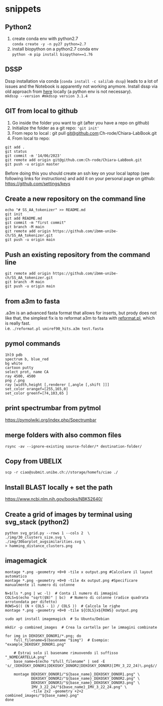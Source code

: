 # snippets


## Python2 
1. create conda env with python2.7  
   `conda create -y -n py27 python=2.7`
2. install biopython on a python2.7 conda env  
`python -m pip install biopython==1.76`

## DSSP
Dssp installation via conda (`conda install -c salilab dssp`) leads to a lot of issues and the Notebook is apparently not working anymore.
Install dssp via old approach from [here](https://github.com/cmbi/dssp) locally (a python env is not necessary).  
`mkdssp --version #mkdssp version 3.1.4`

## GIT from local to github
1. Go inside the folder you want to git (after you have a repo on github)
2. Initialize the folder as a git repo: ```'git init'```
3. From repo to local : git pull git@github.com:Ch-rode/Chiara-LabBook.git
3. From local to repo: 
```
git add .
git status
git commit -m '14/06/2023'
git remote add origin git@github.com:Ch-rode/Chiara-LabBook.git
git push -u origin master
```

Before doing this you should create an ssh key on your local laptop (see following links for instructions) and add it on your personal page on github:  https://github.com/settings/keys

## Create a new repository on the command line
```
echo "# SS_AA_tokenizer" >> README.md
git init
git add README.md
git commit -m "first commit"
git branch -M main
git remote add origin https://github.com/ibmm-unibe-ch/SS_AA_tokenizer.git
git push -u origin main
```
## Push an existing repository from the command line
```
git remote add origin https://github.com/ibmm-unibe-ch/SS_AA_tokenizer.git
git branch -M main
git push -u origin main
```

## from a3m to fasta
.a3m is an advanced fasta format that allows for inserts, but prody does not like that, the simplest fix is to reformat a3m to fasta with [reformat.pl]([url](https://github.com/soedinglab/hh-suite/blob/master/scripts/reformat.pl)https://github.com/soedinglab/hh-suite/blob/master/scripts/reformat.pl), which is really fast.  
i.e. `./reformat.pl uniref90_hits.a3m test.fasta`

## pymol commands
```
1hl9 pdb
spectrum b, blue_red
bg white
cartoon putty
select prot, name CA
ray 4500, 4500
png /.png
ray [width,height [,renderer [,angle [,shift ]]]
set_color orangef=[255,165,0]
set_color greenf=[74,103,65 ]
```

## print spectrumbar from pytmol
https://pymolwiki.org/index.php/Spectrumbar

## merge folders with also common files
`rsync -av --ignore-existing source-folder/* destination-folder/`

## Copy from UBELIX
`scp -r ciao@submit.unibe.ch://storage/homefs/ciao ./`

## Install BLAST locally + set the path
https://www.ncbi.nlm.nih.gov/books/NBK52640/

## Create a grid of images by terminal using svg_stack (python2)
```
python svg_grid.py --rows 1 --cols 2  \
./img/30_clusters_size.svg \
./img/30barplot_avgsimilarities.svg \
> hamming_distance_clusters.png
```

## imagemagick
```
montage *.png -geometry +0+0 -tile x output.png #Calcolare il layout automatico
montage *.png -geometry +0+0 -tile 4x output.png #Specificare manualmente il numero di colonne

N=$(ls *.png | wc -l)  # Conta il numero di immagini
COLS=$(echo "sqrt($N)" | bc)  # Numero di colonne (radice quadrata arrotondata per difetto)
ROWS=$(( (N + COLS - 1) / COLS ))  # Calcola le righe
montage *.png -geometry +0+0 -tile ${COLS}x${ROWS} output.png

sudo apt install imagemagick  # Su Ubuntu/Debian

mkdir -p combined_images  # Crea la cartella per le immagini combinate

for img in DEKOSKY_DONOR1/*.png; do
    full_filename=$(basename "$img")  # Esempio: "example_DEKOSKY_DONOR1.png"
    
    # Estrai solo il basename rimuovendo il suffisso "_NOMECARTELLA.png"
    base_name=$(echo "$full_filename" | sed -E 's/_(DEKOSKY_DONOR1|DEKOSKY_DONOR2|DEKOSKY_DONOR3|IMV_3_22_24)\.png$//')

    montage DEKOSKY_DONOR1/"${base_name}_DEKOSKY_DONOR1.png" \
            DEKOSKY_DONOR2/"${base_name}_DEKOSKY_DONOR2.png" \
            DEKOSKY_DONOR3/"${base_name}_DEKOSKY_DONOR3.png" \
            IMV_3_22_24/"${base_name}_IMV_3_22_24.png" \
            -tile 2x2 -geometry +2+2 combined_images/"${base_name}.png"
done

```


